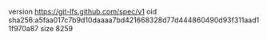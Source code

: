 version https://git-lfs.github.com/spec/v1
oid sha256:a5faa017c7b9d10daaaa7bd421668328d77d444860490d93f311aad11f970a87
size 8259
